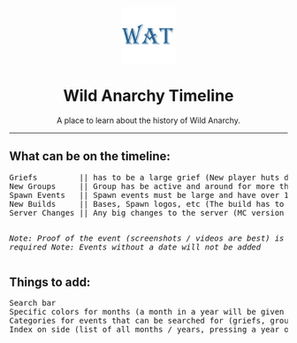 <div align="center">
  <!-- Logo and Title -->
  <img src="WAT.png" alt="logo" width="20%"/>
  <h1>Wild Anarchy Timeline</a></h1>
  <p>A place to learn about the history of Wild Anarchy.</p>
</div>

<hr />

<h2>What can be on the timeline:</h2>
<pre>
Griefs         || has to be a large grief (New player huts do not count)
New Groups     || Group has be active and around for more than a week
Spawn Events   || Spawn events must be large and have over 10 players or multiple groups involved
New Builds     || Bases, Spawn logos, etc (The build has to be either large or of great significance)
Server Changes || Any big changes to the server (MC version updates, dupes, host changes, etc)

*Note: Proof of the event (screenshots / videos are best) is required*
*Note: Events without a date will not be added*
</pre>

<h2>Things to add:</h2>
<pre>
Search bar
Specific colors for months (a month in a year will be given a random color)
Categories for events that can be searched for (griefs, group creations, server updates, etc)
Index on side (list of all months / years, pressing a year or month will take you to that category)
</pre>